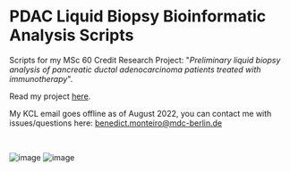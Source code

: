 # PDAC Liquid Biopsy Bioinformatic Analysis Scripts

Scripts for my MSc 60 Credit Research Project: "_Preliminary liquid biopsy analysis of pancreatic ductal adenocarcinoma patients treated with immunotherapy_".

Read my project [here](https://www.dropbox.com/s/leetk8cle13ewvg/BenedictMonteiro_18040_60_Credit_Research_Project_final.pdf?dl=0). 

My KCL email goes offline as of August 2022, you can contact me with issues/questions here: [benedict.monteiro@mdc-berlin.de](mailto:benedict.monteiro@mdc-berlin.de)

<br>

![image](https://user-images.githubusercontent.com/64800230/128174034-53e49f7a-24c1-489d-98ba-343d623654bb.png) ![image](https://user-images.githubusercontent.com/64800230/128174465-f418487a-12f8-4aa6-b7f7-f988b0d14276.png)

